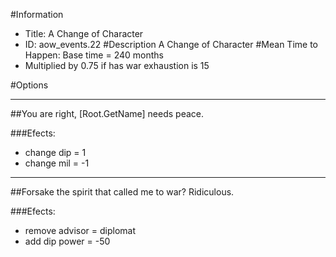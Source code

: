 #Information
 - Title: A Change of Character
 - ID: aow_events.22
#Description
A Change of Character
#Mean Time to Happen:
Base time = 240 months
 - Multiplied by 0.75 if has war exhaustion is 15

#Options

___
##You are right, [Root.GetName] needs peace.

###Efects:<ul><li>change dip = 1</li><li>change mil = -1</li></ul>

___
##Forsake the spirit that called me to war? Ridiculous.

###Efects:<ul><li>remove advisor = diplomat</li><li>add dip power = -50</li></ul>
